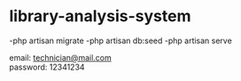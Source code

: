 # library-analysis-system
-php artisan migrate
-php artisan db:seed 
-php artisan serve

email: technician@mail.com   
password: 12341234
